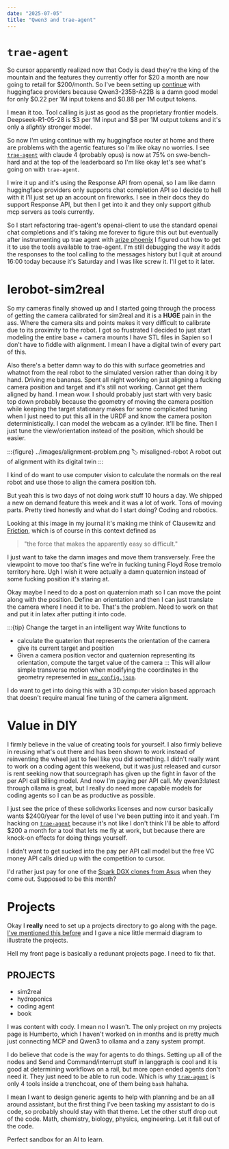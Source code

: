 ```yaml
---
date: "2025-07-05"
title: "Qwen3 and trae-agent"
---
```


# `trae-agent`

So cursor apparently realized now that Cody is dead they're the king of the mountain and the features they currently offer for \$20 a month are now going to retail for \$200/month. So I've been setting up [continue][continue] with huggingface providers because Qwen3-235B-A22B is a damn good model for only \$0.22 per 1M input tokens and \$0.88 per 1M output tokens.

I mean it too. Tool calling is just as good as the proprietary frontier models. Deepseek-R1-05-28 is \$3 per 1M input and \$8 per 1M output tokens and it's only a _slightly_ stronger model.



So now I'm using continue with my huggingface router at home and there are problems with the agentic features so I'm like okay no worries. I see [`trae-agent`][trae-agent] with claude 4 (probably opus) is now at 75% on swe-bench-hard and at the top of the leaderboard so I'm like okay let's see what's going on with `trae-agent`.

I wire it up and it's using the Response API from openai, so I am like damn huggingface providers only supports chat completion API so I decide to hell with it I'll just set up an account on fireworks. I see in their docs they do support Response API, but then I get into it and they only support github mcp servers as tools currently.

So I start refactoring trae-agent's openai-client to use the standard openai chat completions and it's taking me forever to figure this out but eventually after instrumenting up trae agent with [arize phoenix][arize-phoenix] I figured out how to get it to use the tools available to trae-agent. I'm still debugging the way it adds the responses to the tool calling to the messages history but I quit at around 16:00 today because it's Saturday and I was like screw it. I'll get to it later.


# lerobot-sim2real

So my cameras finally showed up and I started going through the process of getting the camera calibrated for sim2real and it is a **HUGE** pain in the ass. Where the camera sits and points makes it very difficult to calibrate due to its proximity to the robot. I got so frustrated I decided to just start modeling the entire base + camera mounts I have STL files in Sapien so I don't have to fiddle with alignment. I mean I have a digital twin of every part of this.

Also there's a better damn way to do this with surface geometries and whatnot from the real robot to the simulated version rather than doing it by hand. Driving me bananas. Spent all night working on just aligning a fucking camera position and target and it's still not working. Cannot get them aligned by hand. I mean wow. I should probably just start with very basic top down probably because the geometry of moving the camera position while keeping the target stationary makes for some complicated tuning when I just need to put this all in the URDF and know the camera positon deterministically. I can model the webcam as a cylinder. It'll be fine. Then I just tune the view/orientation instead of the position, which should be easier.

:::{figure} ../images/alignment-problem.png
:label: misaligned-robot
A robot out of alignment with its digital twin
:::


I kind of do want to use computer vision to calculate the normals on the real robot and use those to align the camera position tbh.



But yeah this is two days of not doing work stuff 10 hours a day. We shipped a new on demand feature this week and it was a lot of work. Tons of moving parts. Pretty tired honestly and what do I start doing? Coding and robotics.


Looking at this image in my journal it's making me think of Clausewitz and [Friction][friction], which is of course in this context defined as
> "the force that makes the apparently easy so difficult."

I just want to take the damn images and move them transversely. Free the viewpoint to move too that's fine we're in fucking tuning Floyd Rose tremolo territory here. Ugh I wish it were actually a damn quaternion instead of some fucking position it's staring at. 

Okay maybe I need to do a post on quaternion math so I can move the point along with the position. Define an orientation and then I can just translate the camera where I need it to be. That's the problem. Need to work on that and put it in latex after putting it into code.

:::{tip} Change the target in an intelligent way
Write functions to 
- calculate the quaterion that represents the orientation of the camera give its current target and position
- Given a camera position vector and quaternion representing its orientation, compute the target value of the camera
:::
This will allow simple transverse motion when modifying the coordinates in the geometry represented in [`env_config.json`][sim2real-camera].


I do want to get into doing this with a 3D computer vision based approach that doesn't require manual fine tuning of the camera alignment.

# Value in DIY

I firmly believe in the value of creating tools for yourself. I also firmly believe in reusing what's out there and has been shown to work instead of reinventing the wheel just to feel like you did something. I didn't really want to work on a coding agent this weekend, but it was just released and cursor is rent seeking now that sourcegraph has given up the fight in favor of the per API call billing model. And now I'm paying per API call. My qwen3:latest through ollama is great, but I really do need more capable models for coding agents so I can be as productive as possible.


I just see the price of these solidworks licenses and now cursor basically wants $2400/year for the level of use I've been putting into it and yeah. I'm hacking on [`trae-agent`][trae-agent] because it's not like I don't think I'll be able to afford \$200 a month for a tool that lets me fly at work, but because there are knock-on effects for doing things yourself.

I didn't want to get sucked into the pay per API call model but the free VC money API calls dried up with the competition to cursor.

I'd rather just pay for one of the [Spark DGX clones from Asus][ascent-gx10] when they come out. Supposed to be this month?


# Projects

Okay I **really** need to set up a projects directory to go along with the page. [I've mentioned this before](../jun/jun21) and I gave a nice little mermaid diagram to illustrate the projects.

Hell my front page is basically a redunant projects page. I need to fix that.


## PROJECTS
- sim2real
- hydroponics
- coding agent
- book


I was content with cody. I mean no I wasn't. The only project on my projects page is Humberto, which I haven't worked on in months and is pretty much just connecting MCP and Qwen3 to ollama and a zany system prompt.

I do believe that code is the way for agents to do things. Setting up all of the nodes and Send and Command/interrupt stuff in langgraph is cool and it is good at determining workflows on a rail, but more open ended agents don't need it. They just need to be able to run code. Which is why [`trae-agent`][trae-agent] is only 4 tools inside a trenchcoat, one of them being `bash` hahaha.

I mean I want to design generic agents to help with planning and be an all around assistant, but the first thing I've been tasking my assistant to do is code, so probably should stay with that theme. Let the other stuff drop out of the code. Math, chemistry, biology, physics, engineering. Let it fall out of the code.

Perfect sandbox for an AI to learn.


[trae-agent]: https://github.com/bytedance/trae-agent/tree/main
[continue]: https://github.com/continuedev/continue
[arize-phoenix]: https://github.com/Arize-ai/phoenix
[ascent-gx10]: https://www.asus.com/event/asus-ascent-gx10/
[friction]: https://www.clausewitz.com/readings/Warfit1.htm
[sim2real-camera]: https://github.com/StoneT2000/lerobot-sim2real/blob/main/env_config.json